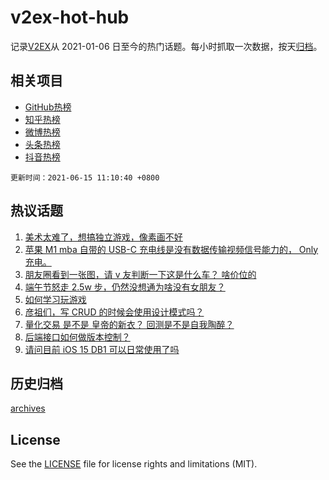 # v2ex-hot-hub

 记录[V2EX](https://www.v2ex.com/)从 2021-01-06 日至今的热门话题。每小时抓取一次数据，按天[归档](archives)。
 
 ## 相关项目

- [GitHub热榜](https://github.com/lonnyzhang423/github-hot-hub)
- [知乎热榜](https://github.com/lonnyzhang423/zhihu-hot-hub)
- [微博热榜](https://github.com/lonnyzhang423/weibo-hot-hub)
- [头条热榜](https://github.com/lonnyzhang423/toutiao-hot-hub)
- [抖音热榜](https://github.com/lonnyzhang423/douyin-hot-hub)


 `更新时间：2021-06-15 11:10:40 +0800`

## 热议话题

1. [美术太难了，想搞独立游戏，像素画不好](https://www.v2ex.com/t/783350)
1. [苹果 M1 mba 自带的 USB-C 充电线是没有数据传输视频信号能力的， Only 充电。](https://www.v2ex.com/t/783293)
1. [朋友圈看到一张图，请 v 友判断一下这是什么车？ 啥价位的](https://www.v2ex.com/t/783359)
1. [端午节怒走 2.5w 步，仍然没想通为啥没有女朋友？](https://www.v2ex.com/t/783354)
1. [如何学习玩游戏](https://www.v2ex.com/t/783349)
1. [彦祖们，写 CRUD 的时候会使用设计模式吗？](https://www.v2ex.com/t/783300)
1. [量化交易 是不是 皇帝的新衣？ 回测是不是自我陶醉？](https://www.v2ex.com/t/783325)
1. [后端接口如何做版本控制？](https://www.v2ex.com/t/783333)
1. [请问目前 iOS 15 DB1 可以日常使用了吗](https://www.v2ex.com/t/783346)

## 历史归档

[archives](archives)

## License

See the [LICENSE](LICENSE) file for license rights and limitations (MIT).
